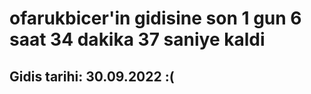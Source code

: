 # ofarukbicer'in gidisine son 1 gun 6 saat 34 dakika 37 saniye kaldi

## Gidis tarihi: 30.09.2022 :(